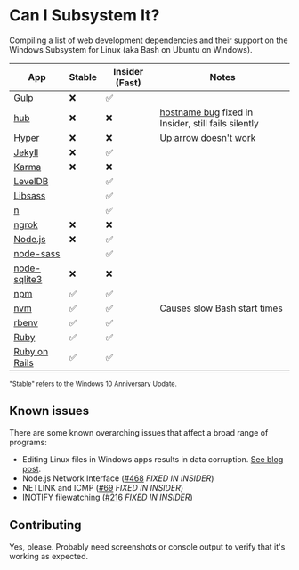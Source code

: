 # Can I Subsystem It?

Compiling a list of web development dependencies and their support on the Windows Subsystem for Linux (aka Bash on Ubuntu on Windows). 

| App | Stable | Insider (Fast) | Notes |
|-----|--------|----------------|-------|
| [Gulp](http://gulpjs.com/)            |❌|✅||
| [hub](https://github.com/github/hub)  |❌|❌|[hostname bug](https://github.com/Microsoft/BashOnWindows/issues/562) fixed in Insider, still fails silently|
| [Hyper](http://hyper.is/)             |❌|❌|[Up arrow doesn't work](https://github.com/zeit/hyper/issues/1127)|
| [Jekyll](http://jekyllrb.com/)        |❌|✅||
| [Karma](https://karma-runner.github.io/1.0/index.html) |❌|❌||
| [LevelDB](https://github.com/level/level) ||✅||
| [Libsass](http://sass-lang.com/libsass)                ||✅||
| [n](https://github.com/tj/n)          ||✅||
| [ngrok](https://ngrok.com/)           |❌|❌||
| [Node.js](https://nodejs.org/en/)     |❌|✅||
| [node-sass](https://github.com/sass/node-sass) ||✅||
| [node-sqlite3](https://github.com/mapbox/node-sqlite3) |❌|❌||
| [npm](https://www.npmjs.com/)            |✅|✅||
| [nvm](https://github.com/creationix/nvm) |✅|✅|Causes slow Bash start times|
| [rbenv](https://github.com/rbenv/rbenv)  |✅|✅||
| [Ruby](https://www.ruby-lang.org/)       |✅|✅||
| [Ruby on Rails](http://rubyonrails.org/) |✅|✅||

<small>"Stable" refers to the Windows 10 Anniversary Update.</small>

## Known issues

There are some known overarching issues that affect a broad range of programs:

- Editing Linux files in Windows apps results in data corruption. [See blog post](https://blogs.msdn.microsoft.com/commandline/2016/11/17/do-not-change-linux-files-using-windows-apps-and-tools/).
- Node.js Network Interface ([#468](https://github.com/Microsoft/BashOnWindows/issues/468) _FIXED IN INSIDER_)
- NETLINK and ICMP ([#69](https://github.com/Microsoft/BashOnWindows/issues/69) _FIXED IN INSIDER_)
- INOTIFY filewatching ([#216](https://github.com/Microsoft/BashOnWindows/issues/216) _FIXED IN INSIDER_)

## Contributing

Yes, please. Probably need screenshots or console output to verify that it's working as expected.
